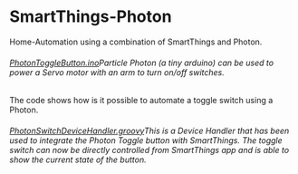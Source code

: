 # SmartThings-Photon
Home-Automation using a combination of SmartThings and Photon.


###### [PhotonToggleButton.ino](https://github.com/ankit-mehta-developer/SmartThings-Photon/blob/master/PhotonToggleButton.ino)Particle Photon (a tiny arduino) can be used to power a Servo motor with an arm to turn on/off switches.
The code shows how is it possible to automate a toggle switch using a Photon.


###### [PhotonSwitchDeviceHandler.groovy](https://github.com/ankit-mehta-developer/SmartThings-Photon/blob/master/PhotonSwitchDeviceHandler.groovy)This is a Device Handler that has been used to integrate the Photon Toggle button with SmartThings. The toggle switch can now be directly controlled from SmartThings app and is able to show the current state of the button.
